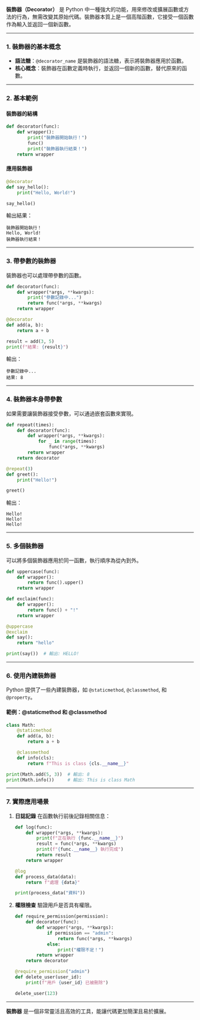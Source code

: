 **裝飾器（Decorator）** 是 Python 中一種強大的功能，用來修改或擴展函數或方法的行為，無需改變其原始代碼。裝飾器本質上是一個高階函數，它接受一個函數作為輸入並返回一個新函數。

---

### **1. 裝飾器的基本概念**
- **語法糖**：`@decorator_name` 是裝飾器的語法糖，表示將裝飾器應用於函數。
- **核心概念**：裝飾器在函數定義時執行，並返回一個新的函數，替代原來的函數。

---

### **2. 基本範例**
#### **裝飾器的結構**
```python
def decorator(func):
    def wrapper():
        print("裝飾器開始執行！")
        func()
        print("裝飾器執行結束！")
    return wrapper
```

#### **應用裝飾器**
```python
@decorator
def say_hello():
    print("Hello, World!")

say_hello()
```

輸出結果：
```
裝飾器開始執行！
Hello, World!
裝飾器執行結束！
```

---

### **3. 帶參數的裝飾器**
裝飾器也可以處理帶參數的函數。
```python
def decorator(func):
    def wrapper(*args, **kwargs):
        print("參數記錄中...")
        return func(*args, **kwargs)
    return wrapper

@decorator
def add(a, b):
    return a + b

result = add(3, 5)
print(f"結果: {result}")
```

輸出：
```
參數記錄中...
結果: 8
```

---

### **4. 裝飾器本身帶參數**
如果需要讓裝飾器接受參數，可以通過嵌套函數來實現。
```python
def repeat(times):
    def decorator(func):
        def wrapper(*args, **kwargs):
            for _ in range(times):
                func(*args, **kwargs)
        return wrapper
    return decorator

@repeat(3)
def greet():
    print("Hello!")

greet()
```

輸出：
```
Hello!
Hello!
Hello!
```

---

### **5. 多個裝飾器**
可以將多個裝飾器應用於同一函數，執行順序為從內到外。
```python
def uppercase(func):
    def wrapper():
        return func().upper()
    return wrapper

def exclaim(func):
    def wrapper():
        return func() + "!"
    return wrapper

@uppercase
@exclaim
def say():
    return "hello"

print(say())  # 輸出: HELLO!
```

---

### **6. 使用內建裝飾器**
Python 提供了一些內建裝飾器，如 `@staticmethod`, `@classmethod`, 和 `@property`。

#### **範例：@staticmethod 和 @classmethod**
```python
class Math:
    @staticmethod
    def add(a, b):
        return a + b

    @classmethod
    def info(cls):
        return f"This is class {cls.__name__}"

print(Math.add(5, 3))  # 輸出: 8
print(Math.info())     # 輸出: This is class Math
```

---

### **7. 實際應用場景**
1. **日誌記錄**
   在函數執行前後記錄相關信息：
   ```python
   def log(func):
       def wrapper(*args, **kwargs):
           print(f"正在執行 {func.__name__}")
           result = func(*args, **kwargs)
           print(f"{func.__name__} 執行完成")
           return result
       return wrapper

   @log
   def process_data(data):
       return f"處理 {data}"

   print(process_data("資料"))
   ```

2. **權限檢查**
   驗證用戶是否具有權限。
   ```python
   def require_permission(permission):
       def decorator(func):
           def wrapper(*args, **kwargs):
               if permission == "admin":
                   return func(*args, **kwargs)
               else:
                   print("權限不足！")
           return wrapper
       return decorator

   @require_permission("admin")
   def delete_user(user_id):
       print(f"用戶 {user_id} 已被刪除")

   delete_user(123)
   ```

---

**裝飾器** 是一個非常靈活且高效的工具，能讓代碼更加簡潔且易於擴展。

